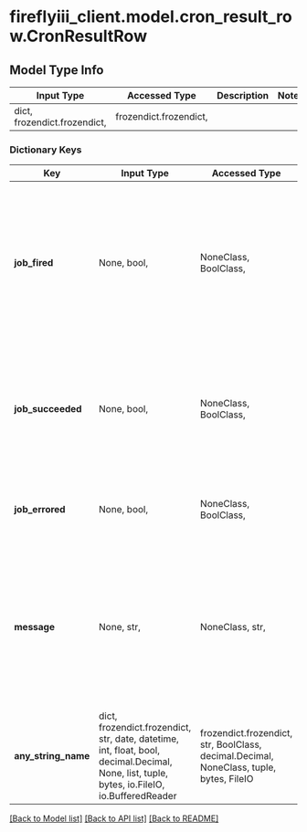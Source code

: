 # fireflyiii_client.model.cron_result_row.CronResultRow

## Model Type Info
Input Type | Accessed Type | Description | Notes
------------ | ------------- | ------------- | -------------
dict, frozendict.frozendict,  | frozendict.frozendict,  |  | 

### Dictionary Keys
Key | Input Type | Accessed Type | Description | Notes
------------ | ------------- | ------------- | ------------- | -------------
**job_fired** | None, bool,  | NoneClass, BoolClass,  | This value tells you if this specific cron job actually fired. It may not fire. Some cron jobs only fire every 24 hours, for example.  | [optional] 
**job_succeeded** | None, bool,  | NoneClass, BoolClass,  | This value tells you if this specific cron job actually did something. The job may fire but not change anything.  | [optional] 
**job_errored** | None, bool,  | NoneClass, BoolClass,  | If the cron job ran into some kind of an error, this value will be true. | [optional] 
**message** | None, str,  | NoneClass, str,  | If the cron job ran into some kind of an error, this value will be the error message. The success message if the job actually ran OK.  | [optional] 
**any_string_name** | dict, frozendict.frozendict, str, date, datetime, int, float, bool, decimal.Decimal, None, list, tuple, bytes, io.FileIO, io.BufferedReader | frozendict.frozendict, str, BoolClass, decimal.Decimal, NoneClass, tuple, bytes, FileIO | any string name can be used but the value must be the correct type | [optional]

[[Back to Model list]](../../README.md#documentation-for-models) [[Back to API list]](../../README.md#documentation-for-api-endpoints) [[Back to README]](../../README.md)

